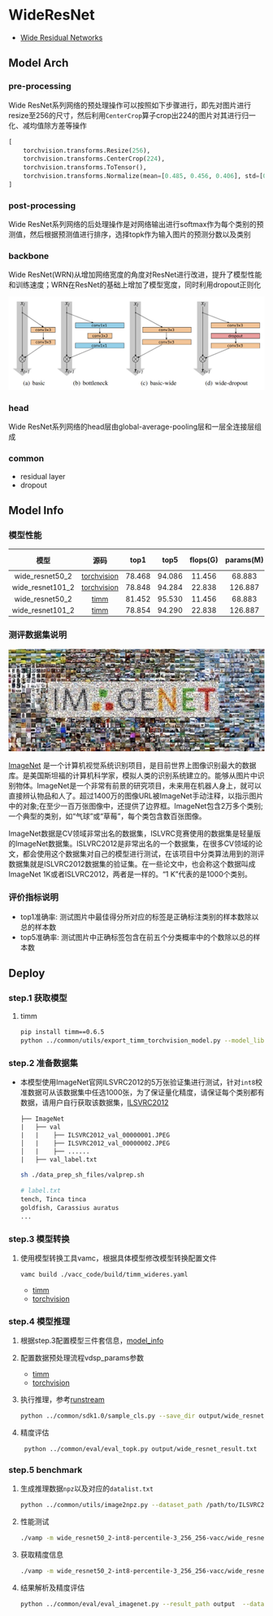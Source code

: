 
# WideResNet

- [Wide Residual Networks](https://arxiv.org/abs/1605.07146)


## Model Arch

### pre-processing

Wide ResNet系列网络的预处理操作可以按照如下步骤进行，即先对图片进行resize至256的尺寸，然后利用`CenterCrop`算子crop出224的图片对其进行归一化、减均值除方差等操作

```python
[
    torchvision.transforms.Resize(256),
    torchvision.transforms.CenterCrop(224),
    torchvision.transforms.ToTensor(),
    torchvision.transforms.Normalize(mean=[0.485, 0.456, 0.406], std=[0.229, 0.224, 0.225],),
]
```

### post-processing

Wide ResNet系列网络的后处理操作是对网络输出进行softmax作为每个类别的预测值，然后根据预测值进行排序，选择topk作为输入图片的预测分数以及类别

### backbone

Wide ResNet(WRN)从增加网络宽度的角度对ResNet进行改进，提升了模型性能和训练速度；WRN在ResNet的基础上增加了模型宽度，同时利用dropout正则化

<div align=center><img src="../../images/wideresnet/block.png"></div>

### head

Wide ResNet系列网络的head层由global-average-pooling层和一层全连接层组成

### common
- residual layer
- dropout

## Model Info

### 模型性能

| 模型  | 源码 | top1 | top5 | flops(G) | params(M) | input size |
| :---: | :--: | :--: | :--: | :---: | :----: | :--------: |
| wide_resnet50_2 |[torchvision](https://github.com/pytorch/vision/blob/v0.9.0/torchvision/models/resnet.py)|   78.468   |  94.086   |   11.456    |    68.883    |        224    |
| wide_resnet101_2 |[torchvision](https://github.com/pytorch/vision/blob/v0.9.0/torchvision/models/resnet.py)   |   78.848   |   94.284  | 22.838     |  126.887      |      224     |
| wide_resnet50_2 |[timm](https://github.com/rwightman/pytorch-image-models/blob/v0.6.5/timm/models/resnet.py)   |   81.452  |   95.530  | 11.456     |  68.883     |      224      |
| wide_resnet101_2 |[timm](https://github.com/rwightman/pytorch-image-models/blob/v0.6.5/timm/models/resnet.py)   |   78.854   |   94.290  | 22.838      |  126.887      |      224      |

### 测评数据集说明

<div align=center><img src="../../images/datasets/imagenet.jpg"></div>

[ImageNet](https://image-net.org) 是一个计算机视觉系统识别项目，是目前世界上图像识别最大的数据库。是美国斯坦福的计算机科学家，模拟人类的识别系统建立的。能够从图片中识别物体。ImageNet是一个非常有前景的研究项目，未来用在机器人身上，就可以直接辨认物品和人了。超过1400万的图像URL被ImageNet手动注释，以指示图片中的对象;在至少一百万张图像中，还提供了边界框。ImageNet包含2万多个类别; 一个典型的类别，如“气球”或“草莓”，每个类包含数百张图像。

ImageNet数据是CV领域非常出名的数据集，ISLVRC竞赛使用的数据集是轻量版的ImageNet数据集。ISLVRC2012是非常出名的一个数据集，在很多CV领域的论文，都会使用这个数据集对自己的模型进行测试，在该项目中分类算法用到的测评数据集就是ISLVRC2012数据集的验证集。在一些论文中，也会称这个数据叫成ImageNet 1K或者ISLVRC2012，两者是一样的。“1 K”代表的是1000个类别。

### 评价指标说明

- top1准确率: 测试图片中最佳得分所对应的标签是正确标注类别的样本数除以总的样本数
- top5准确率: 测试图片中正确标签包含在前五个分类概率中的个数除以总的样本数

## Deploy

### step.1 获取模型
1. timm

    ```bash
    pip install timm==0.6.5
    python ../common/utils/export_timm_torchvision_model.py --model_library timm  --model_name wide_resnet50_2 --save_dir ./onnx  --size 256 --pretrained_weights xxx.pth
    ```


### step.2 准备数据集
- 本模型使用ImageNet官网ILSVRC2012的5万张验证集进行测试，针对`int8`校准数据可从该数据集中任选1000张，为了保证量化精度，请保证每个类别都有数据，请用户自行获取该数据集，[ILSVRC2012](https://image-net.org/challenges/LSVRC/2012/index.php)

    ```
    ├── ImageNet
    |   ├── val
    |   |    ├── ILSVRC2012_val_00000001.JPEG
    │   |    ├── ILSVRC2012_val_00000002.JPEG
    │   |    ├── ......
    |   ├── val_label.txt
    ```

    ```bash
    sh ./data_prep_sh_files/valprep.sh
    ```

    ```bash
    # label.txt
    tench, Tinca tinca
    goldfish, Carassius auratus
    ...
    ```

### step.3 模型转换

1. 使用模型转换工具vamc，根据具体模型修改模型转换配置文件
   ```bash
   vamc build ./vacc_code/build/timm_wideres.yaml
   ```
   - [timm](./vacc_code/build/timm_wideres.yaml)
   - [torchvision](./vacc_code//build/torchvision_wideres.yaml)


### step.4 模型推理
1. 根据step.3配置模型三件套信息，[model_info](./vacc_code/model_info/model_info_wide_resnet.json)
2. 配置数据预处理流程vdsp_params参数
   - [timm](./vacc_code/vdsp_params/sdk1.0/timm-wide_resnet50_2-vdsp_params.json)
   - [torchvision](./vacc_code/vdsp_params/sdk1.0/timm-wide_resnet50_2-vdsp_params.json)
   

3. 执行推理，参考[runstream](../common/sdk1.0/sample_cls.py)
    ```bash
    python ../common/sdk1.0/sample_cls.py --save_dir output/wide_resnet_result.txt

4. 精度评估
   ```bash
    python ../common/eval/eval_topk.py output/wide_resnet_result.txt
   ```

### step.5 benchmark
1. 生成推理数据`npz`以及对应的`datalist.txt`
    ```bash
    python ../common/utils/image2npz.py --dataset_path /path/to/ILSVRC2012_img_val --target_path  /path/to/input_npz  --text_path npz_datalist.txt
    ```
2. 性能测试
    ```bash
    ./vamp -m wide_resnet50_2-int8-percentile-3_256_256-vacc/wide_resnet50_2 --vdsp_params ./vacc_code/vdsp_params/vamp/timm-wide_resnet50_2-vdsp_params.json  -i 8 -p 1 -b 22
    ```
    
3. 获取精度信息
    ```bash
    ./vamp -m wide_resnet50_2-int8-percentile-3_256_256-vacc/wide_resnet50_2 --vdsp_params ./vacc_code/vdsp_params/vamp/timm-wide_resnet50_2-vdsp_params.json  -i 8 -p 1 -b 22  --datalist npz_datalist.txt --path_output output
    ```
4. 结果解析及精度评估
   ```bash
   python ../common/eval/eval_imagenet.py --result_path output  --datalist npz_datalist.txt --label data/label/imagenet.txt
   ```